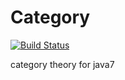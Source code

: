 # Category
[![Build Status](https://travis-ci.org/ott8bre/category.svg?branch=master)](https://travis-ci.org/ott8bre/category)

category theory for java7

